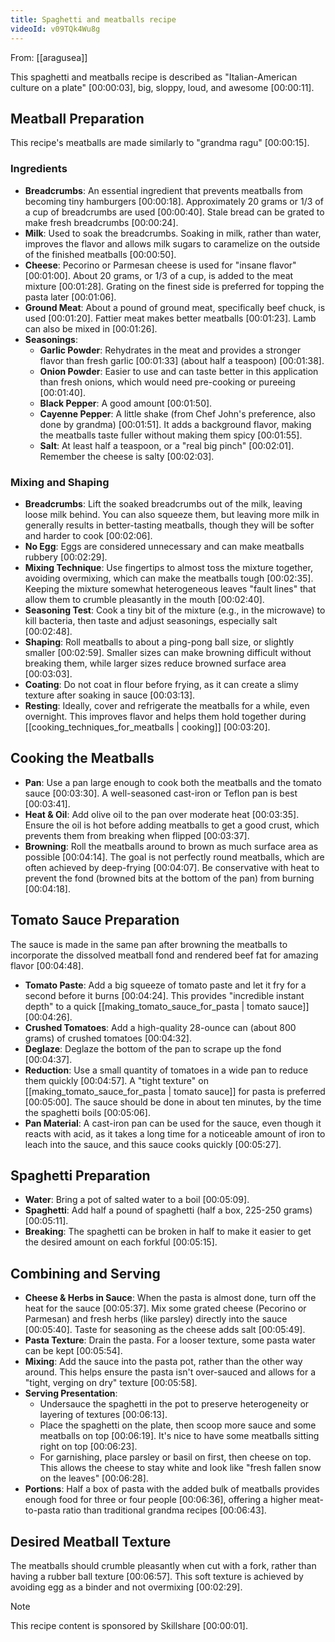 ```yaml
---
title: Spaghetti and meatballs recipe
videoId: v09TQk4Wu8g
---
```


From: [[aragusea]] <br/> 

This spaghetti and meatballs recipe is described as "Italian-American culture on a plate" <a class="yt-timestamp" data-t="00:00:03">[00:00:03]</a>, big, sloppy, loud, and awesome <a class="yt-timestamp" data-t="00:00:11">[00:00:11]</a>.

## Meatball Preparation

This recipe's meatballs are made similarly to "grandma ragu" <a class="yt-timestamp" data-t="00:00:15">[00:00:15]</a>.

### Ingredients

*   **Breadcrumbs**: An essential ingredient that prevents meatballs from becoming tiny hamburgers <a class="yt-timestamp" data-t="00:00:18">[00:00:18]</a>. Approximately 20 grams or 1/3 of a cup of breadcrumbs are used <a class="yt-timestamp" data-t="00:00:40">[00:00:40]</a>. Stale bread can be grated to make fresh breadcrumbs <a class="yt-timestamp" data-t="00:00:24">[00:00:24]</a>.
*   **Milk**: Used to soak the breadcrumbs. Soaking in milk, rather than water, improves the flavor and allows milk sugars to caramelize on the outside of the finished meatballs <a class="yt-timestamp" data-t="00:00:50">[00:00:50]</a>.
*   **Cheese**: Pecorino or Parmesan cheese is used for "insane flavor" <a class="yt-timestamp" data-t="00:01:00">[00:01:00]</a>. About 20 grams, or 1/3 of a cup, is added to the meat mixture <a class="yt-timestamp" data-t="00:01:28">[00:01:28]</a>. Grating on the finest side is preferred for topping the pasta later <a class="yt-timestamp" data-t="00:01:06">[00:01:06]</a>.
*   **Ground Meat**: About a pound of ground meat, specifically beef chuck, is used <a class="yt-timestamp" data-t="00:01:20">[00:01:20]</a>. Fattier meat makes better meatballs <a class="yt-timestamp" data-t="00:01:23">[00:01:23]</a>. Lamb can also be mixed in <a class="yt-timestamp" data-t="00:01:26">[00:01:26]</a>.
*   **Seasonings**:
    *   **Garlic Powder**: Rehydrates in the meat and provides a stronger flavor than fresh garlic <a class="yt-timestamp" data-t="00:01:33">[00:01:33]</a> (about half a teaspoon) <a class="yt-timestamp" data-t="00:01:38">[00:01:38]</a>.
    *   **Onion Powder**: Easier to use and can taste better in this application than fresh onions, which would need pre-cooking or pureeing <a class="yt-timestamp" data-t="00:01:40">[00:01:40]</a>.
    *   **Black Pepper**: A good amount <a class="yt-timestamp" data-t="00:01:50">[00:01:50]</a>.
    *   **Cayenne Pepper**: A little shake (from Chef John's preference, also done by grandma) <a class="yt-timestamp" data-t="00:01:51">[00:01:51]</a>. It adds a background flavor, making the meatballs taste fuller without making them spicy <a class="yt-timestamp" data-t="00:01:55">[00:01:55]</a>.
    *   **Salt**: At least half a teaspoon, or a "real big pinch" <a class="yt-timestamp" data-t="00:02:01">[00:02:01]</a>. Remember the cheese is salty <a class="yt-timestamp" data-t="00:02:03">[00:02:03]</a>.

### Mixing and Shaping

*   **Breadcrumbs**: Lift the soaked breadcrumbs out of the milk, leaving loose milk behind. You can also squeeze them, but leaving more milk in generally results in better-tasting meatballs, though they will be softer and harder to cook <a class="yt-timestamp" data-t="00:02:06">[00:02:06]</a>.
*   **No Egg**: Eggs are considered unnecessary and can make meatballs rubbery <a class="yt-timestamp" data-t="00:02:29">[00:02:29]</a>.
*   **Mixing Technique**: Use fingertips to almost toss the mixture together, avoiding overmixing, which can make the meatballs tough <a class="yt-timestamp" data-t="00:02:35">[00:02:35]</a>. Keeping the mixture somewhat heterogeneous leaves "fault lines" that allow them to crumble pleasantly in the mouth <a class="yt-timestamp" data-t="00:02:40">[00:02:40]</a>.
*   **Seasoning Test**: Cook a tiny bit of the mixture (e.g., in the microwave) to kill bacteria, then taste and adjust seasonings, especially salt <a class="yt-timestamp" data-t="00:02:48">[00:02:48]</a>.
*   **Shaping**: Roll meatballs to about a ping-pong ball size, or slightly smaller <a class="yt-timestamp" data-t="00:02:59">[00:02:59]</a>. Smaller sizes can make browning difficult without breaking them, while larger sizes reduce browned surface area <a class="yt-timestamp" data-t="00:03:03">[00:03:03]</a>.
*   **Coating**: Do not coat in flour before frying, as it can create a slimy texture after soaking in sauce <a class="yt-timestamp" data-t="00:03:13">[00:03:13]</a>.
*   **Resting**: Ideally, cover and refrigerate the meatballs for a while, even overnight. This improves flavor and helps them hold together during [[cooking_techniques_for_meatballs | cooking]] <a class="yt-timestamp" data-t="00:03:20">[00:03:20]</a>.

## Cooking the Meatballs

*   **Pan**: Use a pan large enough to cook both the meatballs and the tomato sauce <a class="yt-timestamp" data-t="00:03:30">[00:03:30]</a>. A well-seasoned cast-iron or Teflon pan is best <a class="yt-timestamp" data-t="00:03:41">[00:03:41]</a>.
*   **Heat & Oil**: Add olive oil to the pan over moderate heat <a class="yt-timestamp" data-t="00:03:35">[00:03:35]</a>. Ensure the oil is hot before adding meatballs to get a good crust, which prevents them from breaking when flipped <a class="yt-timestamp" data-t="00:03:37">[00:03:37]</a>.
*   **Browning**: Roll the meatballs around to brown as much surface area as possible <a class="yt-timestamp" data-t="00:04:14">[00:04:14]</a>. The goal is not perfectly round meatballs, which are often achieved by deep-frying <a class="yt-timestamp" data-t="00:04:07">[00:04:07]</a>. Be conservative with heat to prevent the fond (browned bits at the bottom of the pan) from burning <a class="yt-timestamp" data-t="00:04:18">[00:04:18]</a>.

## Tomato Sauce Preparation

The sauce is made in the same pan after browning the meatballs to incorporate the dissolved meatball fond and rendered beef fat for amazing flavor <a class="yt-timestamp" data-t="00:04:48">[00:04:48]</a>.

*   **Tomato Paste**: Add a big squeeze of tomato paste and let it fry for a second before it burns <a class="yt-timestamp" data-t="00:04:24">[00:04:24]</a>. This provides "incredible instant depth" to a quick [[making_tomato_sauce_for_pasta | tomato sauce]] <a class="yt-timestamp" data-t="00:04:26">[00:04:26]</a>.
*   **Crushed Tomatoes**: Add a high-quality 28-ounce can (about 800 grams) of crushed tomatoes <a class="yt-timestamp" data-t="00:04:32">[00:04:32]</a>.
*   **Deglaze**: Deglaze the bottom of the pan to scrape up the fond <a class="yt-timestamp" data-t="00:04:37">[00:04:37]</a>.
*   **Reduction**: Use a small quantity of tomatoes in a wide pan to reduce them quickly <a class="yt-timestamp" data-t="00:04:57">[00:04:57]</a>. A "tight texture" on [[making_tomato_sauce_for_pasta | tomato sauce]] for pasta is preferred <a class="yt-timestamp" data-t="00:05:00">[00:05:00]</a>. The sauce should be done in about ten minutes, by the time the spaghetti boils <a class="yt-timestamp" data-t="00:05:06">[00:05:06]</a>.
*   **Pan Material**: A cast-iron pan can be used for the sauce, even though it reacts with acid, as it takes a long time for a noticeable amount of iron to leach into the sauce, and this sauce cooks quickly <a class="yt-timestamp" data-t="00:05:27">[00:05:27]</a>.

## Spaghetti Preparation

*   **Water**: Bring a pot of salted water to a boil <a class="yt-timestamp" data-t="00:05:09">[00:05:09]</a>.
*   **Spaghetti**: Add half a pound of spaghetti (half a box, 225-250 grams) <a class="yt-timestamp" data-t="00:05:11">[00:05:11]</a>.
*   **Breaking**: The spaghetti can be broken in half to make it easier to get the desired amount on each forkful <a class="yt-timestamp" data-t="00:05:15">[00:05:15]</a>.

## Combining and Serving

*   **Cheese & Herbs in Sauce**: When the pasta is almost done, turn off the heat for the sauce <a class="yt-timestamp" data-t="00:05:37">[00:05:37]</a>. Mix some grated cheese (Pecorino or Parmesan) and fresh herbs (like parsley) directly into the sauce <a class="yt-timestamp" data-t="00:05:40">[00:05:40]</a>. Taste for seasoning as the cheese adds salt <a class="yt-timestamp" data-t="00:05:49">[00:05:49]</a>.
*   **Pasta Texture**: Drain the pasta. For a looser texture, some pasta water can be kept <a class="yt-timestamp" data-t="00:05:54">[00:05:54]</a>.
*   **Mixing**: Add the sauce into the pasta pot, rather than the other way around. This helps ensure the pasta isn't over-sauced and allows for a "tight, verging on dry" texture <a class="yt-timestamp" data-t="00:05:58">[00:05:58]</a>.
*   **Serving Presentation**:
    *   Undersauce the spaghetti in the pot to preserve heterogeneity or layering of textures <a class="yt-timestamp" data-t="00:06:13">[00:06:13]</a>.
    *   Place the spaghetti on the plate, then scoop more sauce and some meatballs on top <a class="yt-timestamp" data-t="00:06:19">[00:06:19]</a>. It's nice to have some meatballs sitting right on top <a class="yt-timestamp" data-t="00:06:23">[00:06:23]</a>.
    *   For garnishing, place parsley or basil on first, then cheese on top. This allows the cheese to stay white and look like "fresh fallen snow on the leaves" <a class="yt-timestamp" data-t="00:06:28">[00:06:28]</a>.
*   **Portions**: Half a box of pasta with the added bulk of meatballs provides enough food for three or four people <a class="yt-timestamp" data-t="00:06:36">[00:06:36]</a>, offering a higher meat-to-pasta ratio than traditional grandma recipes <a class="yt-timestamp" data-t="00:06:43">[00:06:43]</a>.

## Desired Meatball Texture

The meatballs should crumble pleasantly when cut with a fork, rather than having a rubber ball texture <a class="yt-timestamp" data-t="00:06:57">[00:06:57]</a>. This soft texture is achieved by avoiding egg as a binder and not overmixing <a class="yt-timestamp" data-t="00:02:29">[00:02:29]</a>.

> [!NOTE]
> This recipe content is sponsored by Skillshare <a class="yt-timestamp" data-t="00:00:01">[00:00:01]</a>.